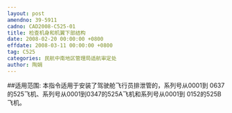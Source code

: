 ```yaml
---
layout: post
amendno: 39-5911
cadno: CAD2008-C525-01
title: 检查机身和机翼下部结构
date: 2008-02-20 00:00:00 +0800
effdate: 2008-03-11 00:00:00 +0800
tag: C525
categories: 民航中南地区管理局适航审定处
author: 陶娟
---
```


##适用范围:
本指令适用于安装了驾驶舱飞行员排泄管的，系列号从0001到
0637的525飞机、系列号从0001到0347的525A飞机和系列号从0001到
0152的525B飞机。


